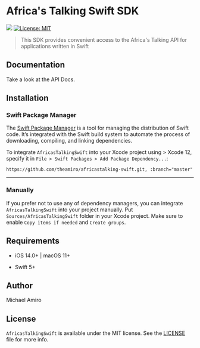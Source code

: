 # Africa's Talking Swift SDK
<p  align="left">
<img  src="https://img.shields.io/badge/platform-iOS-brightgreen" />
<a  href="https://github.com/kefranabg/readme-md-generator/blob/master/LICENSE">
<img  alt="License: MIT"  src="https://img.shields.io/badge/license-MIT-yellow.svg"  target="_blank" />
</a>
</p>

> This SDK provides convenient access to the Africa's Talking API for applications written in Swift

## Documentation

Take a look at the API Docs.

## Installation

### Swift Package Manager

The [Swift Package Manager](https://swift.org/package-manager/) is a tool for managing the distribution of Swift code. It’s integrated with the Swift build system to automate the process of downloading, compiling, and linking dependencies.

To integrate `AfricasTalkingSwift` into your Xcode project using > Xcode 12, specify it in `File > Swift Packages > Add Package Dependency...`:

```ogdl
https://github.com/theamiro/africastalking-swift.git, :branch="master"
```
---

### Manually

If you prefer not to use any of dependency managers, you can integrate `AfricasTalkingSwift` into your project manually. Put `Sources/AfricasTalkingSwift` folder in your Xcode project. Make sure to enable `Copy items if needed` and `Create groups`.

## Requirements

- iOS 14.0+ | macOS 11+

- Swift 5+

## Author

Michael Amiro

## License

`AfricasTalkingSwift` is available under the MIT license. See the [LICENSE](https://github.com/theamiro/africastalking-swift/blob/master/LICENSE) file for more info.
